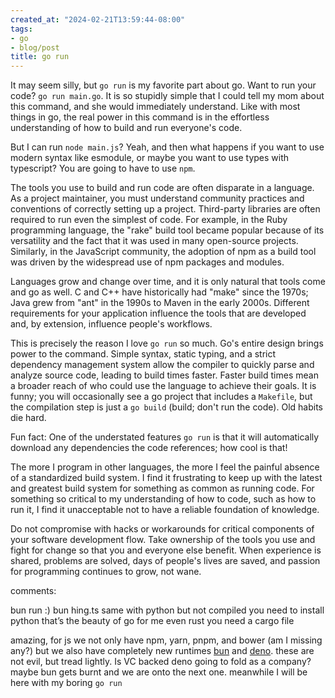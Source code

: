 ```yaml
---
created_at: "2024-02-21T13:59:44-08:00"
tags:
- go
- blog/post
title: go run
---
```


It may seem silly, but `go run` is my favorite part about go. Want to run your code? `go run main.go`. It is so stupidly simple that I could tell my mom about this command, and she would immediately understand. Like with most things in go, the real power in this command is in the effortless understanding of how to build and run everyone's code.

But I can run `node main.js`? Yeah, and then what happens if you want to use modern syntax like esmodule, or maybe you want to use types with typescript? You are going to have to use `npm`.

The tools you use to build and run code are often disparate in a language. As a project maintainer, you must understand community practices and conventions of correctly setting up a project. Third-party libraries are often required to run even the simplest of code. For example, in the Ruby programming language, the "rake" build tool became popular because of its versatility and the fact that it was used in many open-source projects. Similarly, in the JavaScript community, the adoption of npm as a build tool was driven by the widespread use of npm packages and modules.

Languages grow and change over time, and it is only natural that tools come and go as well. C and C++ have historically had "make" since the 1970s; Java grew from "ant" in the 1990s to Maven in the early 2000s. Different requirements for your application influence the tools that are developed and, by extension, influence people's workflows.

This is precisely the reason I love `go run` so much. Go's entire design brings power to the command. Simple syntax, static typing, and a strict dependency management system allow the compiler to quickly parse and analyze source code, leading to build times faster. Faster build times mean a broader reach of who could use the language to achieve their goals. It is funny; you will occasionally see a go project that includes a `Makefile`, but the compilation step is just a `go build` (build; don't run the code). Old habits die hard.

Fun fact: One of the understated features `go run` is that it will automatically download any dependencies the code references; how cool is that!

The more I program in other languages, the more I feel the painful absence of a standardized build system. I find it frustrating to keep up with the latest and greatest build system for something as common as running code. For something so critical to my understanding of how to code, such as how to run it, I find it unacceptable not to have a reliable foundation of knowledge.

Do not compromise with hacks or workarounds for critical components of your software development flow. Take ownership of the tools you use and fight for change so that you and everyone else benefit. When experience is shared, problems are solved, days of people's lives are saved, and passion for programming continues to grow, not wane.

comments:

bun run :) bun hing.ts same with python but not compiled you need to install python that’s the beauty of go for me even rust you need a cargo file

amazing, for js we not only have npm, yarn, pnpm, and bower (am I missing any?) but we also have completely new runtimes [bun](https://bun.sh/) and [deno](https://deno.com/). these are not evil, but tread lightly. Is VC backed deno going to fold as a company? maybe bun gets burnt and we are onto the next one. meanwhile I will be here with my boring `go run`